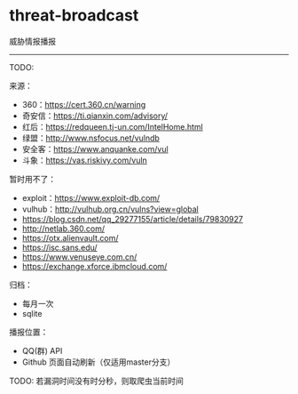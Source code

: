 # threat-broadcast
威胁情报播报

------

TODO:

来源：

- 360：https://cert.360.cn/warning
- 奇安信：https://ti.qianxin.com/advisory/
- 红后：https://redqueen.tj-un.com/IntelHome.html
- 绿盟：http://www.nsfocus.net/vulndb
- 安全客：https://www.anquanke.com/vul
- 斗象：https://vas.riskivy.com/vuln


暂时用不了：

- exploit：https://www.exploit-db.com/
- vulhub：http://vulhub.org.cn/vulns?view=global
- https://blog.csdn.net/qq_29277155/article/details/79830927
- http://netlab.360.com/
- https://otx.alienvault.com/
- https://isc.sans.edu/
- https://www.venuseye.com.cn/
- https://exchange.xforce.ibmcloud.com/



归档：

- 每月一次
- sqlite

播报位置：

- QQ(群) API
- Github 页面自动刷新（仅适用master分支）


TODO:
若漏洞时间没有时分秒，则取爬虫当前时间